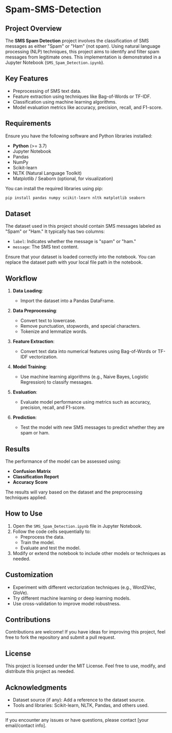 # Spam-SMS-Detection

## Project Overview
The **SMS Spam Detection** project involves the classification of SMS messages as either "Spam" or "Ham" (not spam). Using natural language processing (NLP) techniques, this project aims to identify and filter spam messages from legitimate ones. This implementation is demonstrated in a Jupyter Notebook (`SMS_Spam_Detection.ipynb`).

## Key Features
- Preprocessing of SMS text data.
- Feature extraction using techniques like Bag-of-Words or TF-IDF.
- Classification using machine learning algorithms.
- Model evaluation metrics like accuracy, precision, recall, and F1-score.

## Requirements
Ensure you have the following software and Python libraries installed:

- **Python** (>= 3.7)
- Jupyter Notebook
- Pandas
- NumPy
- Scikit-learn
- NLTK (Natural Language Toolkit)
- Matplotlib / Seaborn (optional, for visualization)

You can install the required libraries using pip:
```bash
pip install pandas numpy scikit-learn nltk matplotlib seaborn
```

## Dataset
The dataset used in this project should contain SMS messages labeled as "Spam" or "Ham." It typically has two columns:
- `label`: Indicates whether the message is "spam" or "ham."
- `message`: The SMS text content.

Ensure that your dataset is loaded correctly into the notebook. You can replace the dataset path with your local file path in the notebook.

## Workflow
1. **Data Loading**:
   - Import the dataset into a Pandas DataFrame.
   
2. **Data Preprocessing**:
   - Convert text to lowercase.
   - Remove punctuation, stopwords, and special characters.
   - Tokenize and lemmatize words.

3. **Feature Extraction**:
   - Convert text data into numerical features using Bag-of-Words or TF-IDF vectorization.

4. **Model Training**:
   - Use machine learning algorithms (e.g., Naive Bayes, Logistic Regression) to classify messages.

5. **Evaluation**:
   - Evaluate model performance using metrics such as accuracy, precision, recall, and F1-score.

6. **Prediction**:
   - Test the model with new SMS messages to predict whether they are spam or ham.

## Results
The performance of the model can be assessed using:
- **Confusion Matrix**
- **Classification Report**
- **Accuracy Score**

The results will vary based on the dataset and the preprocessing techniques applied.

## How to Use
1. Open the `SMS_Spam_Detection.ipynb` file in Jupyter Notebook.
2. Follow the code cells sequentially to:
   - Preprocess the data.
   - Train the model.
   - Evaluate and test the model.
3. Modify or extend the notebook to include other models or techniques as needed.

## Customization
- Experiment with different vectorization techniques (e.g., Word2Vec, GloVe).
- Try different machine learning or deep learning models.
- Use cross-validation to improve model robustness.

## Contributions
Contributions are welcome! If you have ideas for improving this project, feel free to fork the repository and submit a pull request.

## License
This project is licensed under the MIT License. Feel free to use, modify, and distribute this project as needed.

## Acknowledgments
- Dataset source (if any): Add a reference to the dataset source.
- Tools and libraries: Scikit-learn, NLTK, Pandas, and others used.

---

If you encounter any issues or have questions, please contact [your email/contact info].

